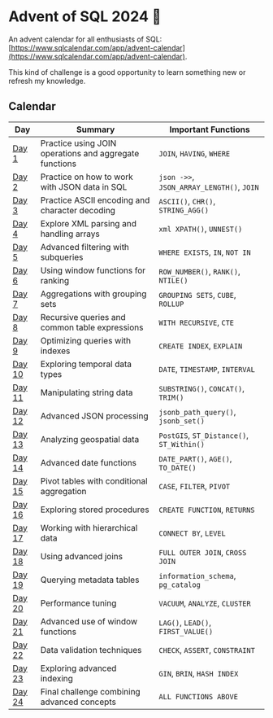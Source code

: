 # Advent of SQL 2024 🎄

An advent calendar for all enthusiasts of SQL: [https://www.sqlcalendar.com/app/advent-calendar](https://www.sqlcalendar.com/app/advent-calendar).

This kind of challenge is a good opportunity to learn something new or refresh my knowledge.

## Calendar

| Day   | Summary                                                     | Important Functions                    |
|-------|-------------------------------------------------------------|----------------------------------------|
| [Day 1](day_01.sql)  | Practice using JOIN operations and aggregate functions     | `JOIN`, `HAVING`, `WHERE`              |
| [Day 2](day_02.sql)  | Practice on how to work with JSON data in SQL              | `json ->>`, `JSON_ARRAY_LENGTH()`, `JOIN` |
| [Day 3](day_03.sql)  | Practice ASCII encoding and character decoding             | `ASCII()`, `CHR()`, `STRING_AGG()`     |
| [Day 4](day_4.sql)  | Explore XML parsing and handling arrays                    | `xml XPATH()`, `UNNEST()`              |
| [Day 5](day_5.sql)  | Advanced filtering with subqueries                         | `WHERE EXISTS`, `IN`, `NOT IN`         |
| [Day 6](day_6.sql)  | Using window functions for ranking                         | `ROW_NUMBER()`, `RANK()`, `NTILE()`    |
| [Day 7](day_7.sql)  | Aggregations with grouping sets                            | `GROUPING SETS`, `CUBE`, `ROLLUP`      |
| [Day 8](day_8.sql)  | Recursive queries and common table expressions             | `WITH RECURSIVE`, `CTE`                |
| [Day 9](day_9.sql)  | Optimizing queries with indexes                            | `CREATE INDEX`, `EXPLAIN`              |
| [Day 10](day_10.sql) | Exploring temporal data types                              | `DATE`, `TIMESTAMP`, `INTERVAL`        |
| [Day 11](day_11.sql) | Manipulating string data                                   | `SUBSTRING()`, `CONCAT()`, `TRIM()`    |
| [Day 12](day_12.sql) | Advanced JSON processing                                   | `jsonb_path_query()`, `jsonb_set()`    |
| [Day 13](day_13.sql) | Analyzing geospatial data                                 | `PostGIS`, `ST_Distance()`, `ST_Within()` |
| [Day 14](day_14.sql) | Advanced date functions                                   | `DATE_PART()`, `AGE()`, `TO_DATE()`    |
| [Day 15](day_15.sql) | Pivot tables with conditional aggregation                 | `CASE`, `FILTER`, `PIVOT`              |
| [Day 16](day_16.sql) | Exploring stored procedures                               | `CREATE FUNCTION`, `RETURNS`           |
| [Day 17](day_17.sql) | Working with hierarchical data                           | `CONNECT BY`, `LEVEL`                  |
| [Day 18](day_18.sql) | Using advanced joins                                     | `FULL OUTER JOIN`, `CROSS JOIN`        |
| [Day 19](day_19.sql) | Querying metadata tables                                 | `information_schema`, `pg_catalog`     |
| [Day 20](day_20.sql) | Performance tuning                                       | `VACUUM`, `ANALYZE`, `CLUSTER`         |
| [Day 21](day_21.sql) | Advanced use of window functions                         | `LAG()`, `LEAD()`, `FIRST_VALUE()`     |
| [Day 22](day_22.sql) | Data validation techniques                               | `CHECK`, `ASSERT`, `CONSTRAINT`        |
| [Day 23](day_23.sql) | Exploring advanced indexing                              | `GIN`, `BRIN`, `HASH INDEX`            |
| [Day 24](day_24.sql) | Final challenge combining advanced concepts              | `ALL FUNCTIONS ABOVE`                  |


